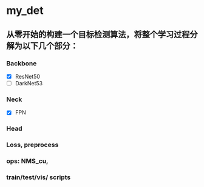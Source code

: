 <!--
 * @Author: luantianyu
 * @LastEditors: Luan Tianyu
 * @email: 1558747541@qq.com
 * @github: https://github.com/tianyuluan/
 * @Date: 2021-10-01 19:36:28
 * @LastEditTime: 2021-10-02 19:12:06
 * @motto: Still water run deep
 * @Description: Modify here please
 * @FilePath: /my_det/README.md
-->
# my_det
## 从零开始的构建一个目标检测算法，将整个学习过程分解为以下几个部分：
### Backbone
- [x] ResNet50
- [ ] DarkNet53
### Neck
- [x] FPN
### Head
### Loss, preprocess
### ops: NMS_cu,
### train/test/vis/ scripts
